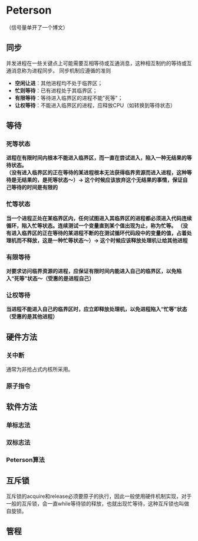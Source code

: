 # Peterson

（信号量单开了一个博文）
## 同步
并发进程在一些关键点上可能需要互相等待或互通消息，这种相互制约的等待或互通消息称为进程同步。
同步机制应遵循的准则

-   **空闲让进**：其他进程均不处于临界区；
-   **忙则等待**：已有进程处于其临界区；
-   **有限等待**：等待进入临界区的进程不能"死等"；
-   **让权等待**：不能进入临界区的进程，应释放CPU（如转换到等待状态）

##  等待

### 死等状态
**进程在有限时间内根本不能进入临界区，而一直在尝试进入，陷入一种无结果的等待状态。**  
**（没有进入临界区的正在等待的某进程根本无法获得临界资源而进入进程，这种等待是无结果的，是死等状态～）-> 这个时候应该放弃这个无结果的事情，保证自己等待的时间是有限的**
### 忙等状态
**当一个进程正处在某临界区内，任何试图进入其临界区的进程都必须进入代码连续循环，陷入忙等状态。连续测试一个变量直到某个值出现为止，称为忙等。
（没有进入临界区的正在等待的某进程不断的在测试循环代码段中的变量的值，占着处理机而不释放，这是一种忙等状态～）-> 这个时候应该释放处理机让给其他进程**
### 有限等待
**对要求访问临界资源的进程，应保证有限时间内能进入自己的临界区，以免陷入“死等”状态～（受惠的是进程自己）**
### 让权等待
**当进程不能进入自己的临界区时，应立即释放处理机，以免进程陷入“忙等”状态（受惠的是其他进程）**
## 硬件方法
### 关中断
通常为非抢占式内核所采用。
### 原子指令
## 软件方法
### 单标志法

### 双标志法

### Peterson算法

## 互斥锁
互斥锁的acquire和release必须要原子的执行，因此一般使用硬件机制实现，对于一般的互斥锁，会一直while等待锁的释放，也就出现忙等待，这种互斥锁也叫做自旋锁。

## 管程




